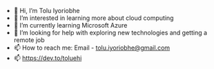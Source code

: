 - 👋 Hi, I’m Tolu Iyoriobhe
- 👀 I’m interested in learning more about cloud computing
- 🌱 I’m currently learning Microsoft Azure
- 💞️ I’m looking for help with exploring new technologies and getting a remote job
- 📫 How to reach me: Email - tolu.iyoriobhe@gmail.com
- 📫 https://dev.to/toluehi

<!---
Tolu is a Cloud Technology Enthusiast and currently learning Microsoft Azure
--->
